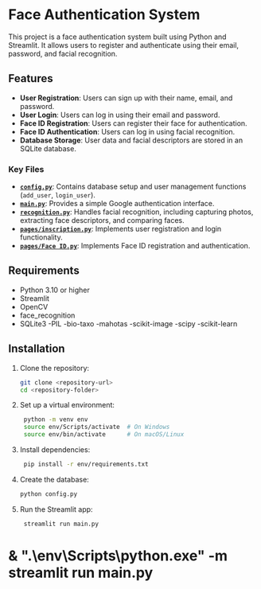 # Face Authentication System

This project is a face authentication system built using Python and Streamlit. It allows users to register and authenticate using their email, password, and facial recognition.

## Features

- **User Registration**: Users can sign up with their name, email, and password.
- **User Login**: Users can log in using their email and password.
- **Face ID Registration**: Users can register their face for authentication.
- **Face ID Authentication**: Users can log in using facial recognition.
- **Database Storage**: User data and facial descriptors are stored in an SQLite database.


### Key Files

- **[`config.py`](config.py)**: Contains database setup and user management functions (`add_user`, `login_user`).
- **[`main.py`](main.py)**: Provides a simple Google authentication interface.
- **[`recognition.py`](recognition.py)**: Handles facial recognition, including capturing photos, extracting face descriptors, and comparing faces.
- **[`pages/inscription.py`](pages/inscription.py)**: Implements user registration and login functionality.
- **[`pages/Face ID.py`](pages/Face%20ID.py)**: Implements Face ID registration and authentication.

## Requirements

- Python 3.10 or higher
- Streamlit
- OpenCV
- face_recognition
- SQLite3
-PIL
-bio-taxo
-mahotas
-scikit-image
-scipy
-scikit-learn

## Installation

1. Clone the repository:
   ```bash
   git clone <repository-url>
   cd <repository-folder>

2. Set up a virtual environment:
   ```bash    
    python -m venv env
    source env/Scripts/activate  # On Windows
    source env/bin/activate      # On macOS/Linux

3. Install dependencies:
   ```bash
    pip install -r env/requirements.txt

4. Create the database:
   ```bash
   python config.py

5. Run the Streamlit app:
   ```bash
    streamlit run main.py

# & ".\env\Scripts\python.exe" -m streamlit run main.py